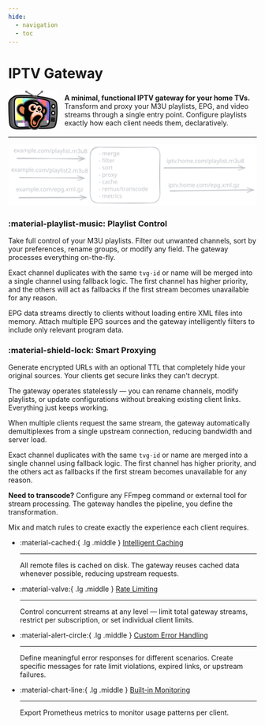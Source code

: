 ```yaml
---
hide:
  - navigation
  - toc
---
```

<div style="max-width: 850px; margin: 0 auto;" markdown>

# IPTV Gateway

<div style="display: flex; align-items: center; gap: 1em; flex-wrap: wrap;">
  <img src="assets/logo-tv.svg" alt="logo" width="100"/>
  <div style="flex: 1; min-width: 250px;">
    <strong>A minimal, functional IPTV gateway for your home TVs.</strong><br/>
    Transform and proxy your M3U playlists, EPG, and video streams through a single entry point.
    Configure playlists exactly how each client needs them, declaratively.
  </div>
</div>

<style>
@media (max-width: 500px) {
  div[style*="flex-wrap"] {
    flex-direction: column;
    text-align: center;
  }
}
</style>
---

![Diagram](./assets/diagram.svg)

### :material-playlist-music: Playlist Control

Take full control of your M3U playlists. Filter out unwanted channels, sort by your preferences, rename groups, or
modify any field. The gateway processes everything on-the-fly.

Exact channel duplicates with the same `tvg-id` or name will be merged into a single channel using fallback logic. The first channel has higher priority, and the others will act as fallbacks if the first stream becomes unavailable for any reason.

EPG data streams directly to clients without loading entire XML files into memory. Attach multiple EPG sources and the
gateway intelligently filters to include only relevant program data.

### :material-shield-lock: Smart Proxying

Generate encrypted URLs with an optional TTL that completely hide your original sources. Your clients get secure links they can't decrypt.

The gateway operates statelessly — you can rename channels, modify playlists, or update configurations without breaking existing client links. Everything just keeps working.

When multiple clients request the same stream, the gateway automatically demultiplexes from a single upstream connection, reducing bandwidth and server load.

Exact channel duplicates with the same `tvg-id` or name are merged into a single channel using fallback logic. The first channel has higher priority, and the others act as fallbacks if the first stream becomes unavailable for any reason.

**Need to transcode?** Configure any FFmpeg command or external tool for stream processing. The gateway handles the
pipeline, you define the transformation.

Mix and match rules to create exactly the experience each client requires.

<div class="grid cards" markdown>

- :material-cached:{ .lg .middle } [Intelligent Caching](config/cache.md)

    ---

    All remote files is cached on disk. The gateway reuses cached data whenever possible, reducing upstream requests.

- :material-valve:{ .lg .middle } [Rate Limiting](config/proxy.md)

    ---

    Control concurrent streams at any level — limit total gateway streams, restrict per subscription, or set individual client limits.

- :material-alert-circle:{ .lg .middle } [Custom Error Handling](config/proxy.md)

    ---

    Define meaningful error responses for different scenarios. Create specific messages for rate limit violations, expired links, or upstream failures.

- :material-chart-line:{ .lg .middle } [Built-in Monitoring](metrics.md)

    ---

    Export Prometheus metrics to monitor usage patterns per client.

</div>